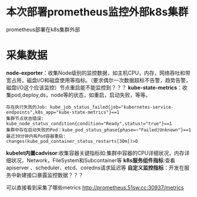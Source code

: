 # 本次部署prometheus监控外部k8s集群
prometheus部署在k8s集群外部
# 采集数据

**node-exporter**：收集Node级别的监控数据，如主机CPU，内存，网络吞吐和带宽占用，磁盘I/O和磁盘使用等指标。（要求偶尔一次数据超标不告警，趋势告警，磁盘I/O这个应该监控）节点重启能不能监控到？？？
**kube-state-metrics**：收集pod,deploy,ds，node等的状态，如重启，启动失败，等等。
```
存在执行失败的Job: kube_job_status_failed{job="kubernetes-service-endpoints",k8s_app="kube-state-metrics"}==1
集群节点状态错误: kube_node_status_condition{condition="Ready",status!="true"}==1
集群中存在启动失败的Pod：kube_pod_status_phase{phase=~"Failed|Unknown"}==1
最近30分钟内有Pod容器重启: changes(kube_pod_container_status_restarts[30m])>0
```
**kubelet内置cadvisor**:收集容器关键指标如:集群中容器的CPU详细状况，内存详细状况，Network，FileSystem和Subcontainer等
**k8s服务组件指标**:查看apiserver 、scheduler、etcd、coredns请求延迟等
**自定义监控指标**：开发在服务中新建接口暴露监控数据？？？

可以直接看到采集了哪些metrics
http://prometheus.51sw.cc:30937/metrics